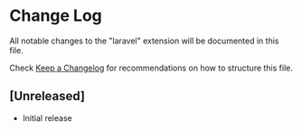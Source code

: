 # Change Log
All notable changes to the "laravel" extension will be documented in this file.

Check [Keep a Changelog](http://keepachangelog.com/) for recommendations on how to structure this file.

## [Unreleased]
- Initial release
